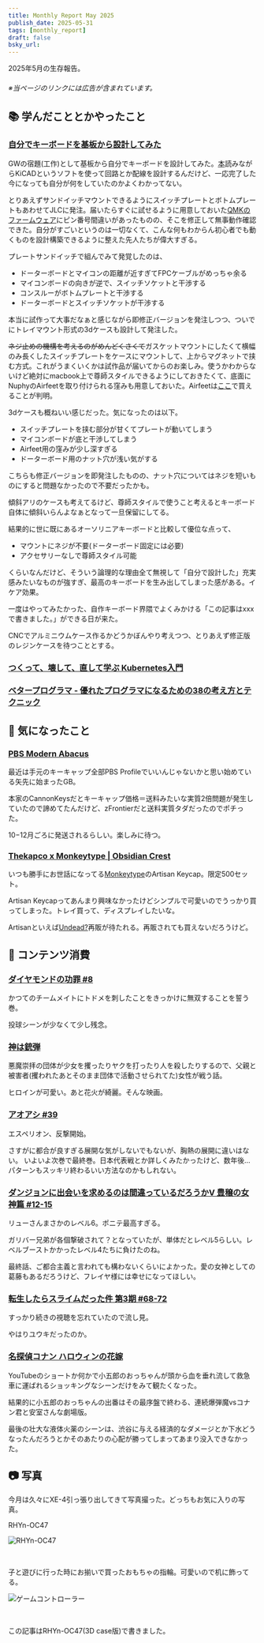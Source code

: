 ```yaml
---
title: Monthly Report May 2025
publish_date: 2025-05-31
tags: [monthly_report]
draft: false
bsky_url: 
---
```


2025年5月の生存報告。

###### ※当ページのリンクには広告が含まれています。

## 📚 学んだこととかやったこと

### [自分でキーボードを基板から設計してみた](https://github.com/ryoo14/rhyn-oc47)

GWの宿題(工作)として基板から自分でキーボードを設計してみた。[本](https://keeb-on.com/products/keyboard-design-guide-vol1)読みながらKiCADというソフトを使って回路とか配線を設計するんだけど、一応完了した今になっても自分が何をしていたのかよくわかってない。

とりあえずサンドイッチマウントできるようにスイッチプレートとボトムプレートもあわせてJLCに発注。届いたらすぐに試せるように用意しておいた[QMKのファームウェア](https://github.com/ryoo14/qmk_firmware/tree/master/keyboards/rhyn_oc47)にピン番号間違いがあったものの、そこを修正して無事動作確認できた。自分がすごいというのは一切なくて、こんな何もわからん初心者でも動くものを設計構築できるように整えた先人たちが偉大すぎる。

プレートサンドイッチで組んでみて発覚したのは、

- ドーターボードとマイコンの距離が近すぎてFPCケーブルがめっちゃ余る
- マイコンボードの向きが逆で、スイッチソケットと干渉する
- コンスルーがボトムプレートと干渉する
- ドーターボードとスイッチソケットが干渉する

本当に試作って大事だなぁと感じながら即修正バージョンを発注しつつ、ついでにトレイマウント形式の3dケースも設計して発注した。

~~ネジ止めの機構を考えるのがめんどくさくて~~ガスケットマウントにしたくて横幅のみ長くしたスイッチプレートをケースにマウントして、上からマグネットで挟む方式。これがうまくいくかは試作品が届いてからのお楽しみ。使うかわからないけど絶対にmacbook上で尊師スタイルできるようにしておきたくて、底面にNuphyのAirfeetを取り付けられる窪みも用意しておいた。Airfeetは[ここ](https://sanyollc.com/products/滑り止め-ゴム足?variant=43845140250761)で買えることが判明。

3dケースも概ねいい感じだった。気になったのは以下。

- スイッチプレートを挟む部分が甘くてプレートが動いてしまう
- マイコンボードが底と干渉してしまう
- Airfeet用の窪みが少し深すぎる
- ドーターボード用のナット穴が浅い気がする

こちらも修正バージョンを即発注したものの、ナット穴についてはネジを短いものにすると問題なかったので不要だったかも。

傾斜アリのケースも考えてるけど、尊師スタイルで使うこと考えるとキーボード自体に傾斜いらんよなぁとなって一旦保留にしてる。

結果的に世に既にあるオーソリニアキーボードと比較して優位な点って、

- マウントにネジが不要(ドーターボード固定には必要)
- アクセサリーなしで尊師スタイル可能

くらいなんだけど、そういう論理的な理由全て無視して「自分で設計した」充実感みたいなものが強すぎ、最高のキーボードを生み出してしまった感がある。イケア効果。

一度はやってみたかった、自作キーボード界隈でよくみかける「この記事はxxxで書きました。」ができる日が来た。

CNCでアルミニウムケース作るかどうかぼんやり考えつつ、とりあえず修正版のレジンケースを待つこととする。

### [つくって、壊して、直して学ぶ Kubernetes入門](https://amzn.to/4c22Caf)

### [ベタープログラマ - 優れたプログラマになるための38の考え方とテクニック](https://amzn.to/4cShCI6)

## 🧐 気になったこと 

### [PBS Modern Abacus](https://en.zfrontier.com/products/group-buy-pbs-modern-abacus?variant=50299713421627)

最近は手元のキーキャップ全部PBS Profileでいいんじゃないかと思い始めている矢先に始まったGB。

本家のCannonKeysだとキーキャップ価格＝送料みたいな実質2倍問題が発生していたので諦めてたんだけど、zFrontierだと送料実質タダだったのでポチった。

10−12月ごろに発送されるらしい。楽しみに待つ。

### [Thekapco x Monkeytype | Obsidian Crest](https://www.thekapco.com/products/thekapco-x-monkeytype-obsidian-crest?ref=kpsukhbd)

いつも勝手にお世話になってる[Monkeytype](https://monkeytype.com)のArtisan Keycap。限定500セット。

Artisan Keycapってあんまり興味なかったけどシンプルで可愛いのでうっかり買ってしまった。トレイ買って、ディスプレイしたいな。

Artisanといえば[Undead?](https://booth.pm/ja/items/5548315)再販が待たれる。再販されても買えないだろうけど。

## 👾 コンテンツ消費

### [ダイヤモンドの功罪 #8](https://amzn.to/4iLOeEH)

かつてのチームメイトにトドメを刺したことをきっかけに無双することを誓う巻。

投球シーンが少なくて少し残念。

### [神は銃弾](https://filmarks.com/movies/110168)

悪魔崇拝の団体が少女を攫ったりヤクを打ったり人を殺したりするので、父親と被害者(攫われたあとそのまま団体で活動させられてた)女性が戦う話。

ヒロインが可愛い。あと花火が綺麗。そんな映画。

### [アオアシ #39](https://amzn.to/4d7Mkxh)

エスペリオン、反撃開始。

さすがに都合が良すぎる展開な気がしないでもないが、胸熱の展開に違いはない。 いよいよ次巻で最終巻。日本代表戦とか詳しくみたかったけど、数年後…パターンもスッキリ終わるいい方法なのかもしれない。

### [ダンジョンに出会いを求めるのは間違っているだろうかⅤ 豊穣の女神篇 #12-15](https://annict.com/works/11504)

リューさんまさかのレベル6。ポニテ最高すぎる。

ガリバー兄弟が各個撃破されて？となっていたが、単体だとレベル5らしい。レベルブーストかかったレベル4たちに負けたのね。

最終話、ご都合主義と言われても構わないくらいによかった。愛の女神としての葛藤もあるだろうけど、フレイヤ様には幸せになってほしい。

### [転生したらスライムだった件 第3期 #68-72](https://annict.com/works/10176)

すっかり続きの視聴を忘れていたので流し見。

やはりユウキだったのか。

### [名探偵コナン ハロウィンの花嫁](https://filmarks.com/movies/100411)

YouTubeのショートか何かで小五郎のおっちゃんが頭から血を垂れ流して救急車に運ばれるショッキングなシーンだけをみて観たくなった。

結果的に小五郎のおっちゃんの出番はその最序盤で終わる、連続爆弾魔vsコナン君と安室さんな劇場版。

最後の壮大な液体火薬のシーンは、渋谷に与える経済的なダメージとか下水どうなったんだろうとかそのあたりの心配が勝ってしまってあまり没入できなかった。

## 📷 写真

今月は久々にXE-4引っ張り出してきて写真撮った。どっちもお気に入りの写真。

RHYn-OC47

![RHYn-OC47](https://d3toh8on7lf5va.cloudfront.net/rhyn-oc47_3dcase.jpg)

<br />

子と遊びに行った時にお揃いで買ったおもちゃの指輪。可愛いので机に飾ってる。

![ゲームコントローラー](https://d3toh8on7lf5va.cloudfront.net/game_controller.jpg)

<br />

この記事はRHYn-OC47(3D case版)で書きました。
